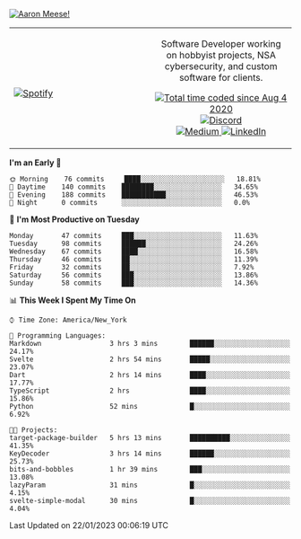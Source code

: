 [![Aaron Meese!](https://user-images.githubusercontent.com/17814535/88975338-a2aabf00-d27f-11ea-963f-8a19608716b4.png)](https://github.com/ajmeese7/readme-ascii "README ASCII")

<!-- Modified from project here: https://github.com/novatorem/novatorem -->
<table width="100%">
  <tr>
  <td width="50%">

&nbsp; <br> [![Spotify](https://ajmeese7.vercel.app/api/spotify)](https://open.spotify.com/user/ajmeese)

  </td>
  <td width="50%">
    <p align="center">
    Software Developer working on hobbyist projects, NSA cybersecurity, and custom software for clients.
    </p>
    <p align="center">
      <a href="https://wakatime.com/@f726891d-3b02-46cd-9b60-e8c59f9e2b14">
        <img src="https://wakatime.com/badge/user/f726891d-3b02-46cd-9b60-e8c59f9e2b14.svg" alt="Total time coded since Aug 4 2020" title="WakaTime" />
      </a>
      <a href="http://link.aaronmeese.com/discord">
        <img src="https://img.shields.io/badge/discord-ajmeese7%234835-369?style=flat-square&logo=discord&logoColor=white&color=purple" alt="Discord" title="Discord">
      </a>
      <br />
      <a href="https://link.aaronmeese.com/medium">
        <img src="https://img.shields.io/badge/medium-ajmeese7-1DB954?style=flat-square&logo=medium&logoColor=white" alt="Medium" title="Medium">
      </a>
      <a href="https://link.aaronmeese.com/linkedin">
        <img src="https://img.shields.io/badge/linkedIn-aaronmeese-1DB954?style=flat-square&logo=linkedin&logoColor=white&color=blue" alt="LinkedIn" title="LinkedIn">
      </a>
    </p>
  </td>

</table>

[//]: <> (The `&nbsp;` is to have Aphelion take up more space)

<!--START_SECTION:waka-->
**I'm an Early 🐤** 

```text
🌞 Morning    76 commits     ████░░░░░░░░░░░░░░░░░░░░░   18.81% 
🌆 Daytime    140 commits    ████████░░░░░░░░░░░░░░░░░   34.65% 
🌃 Evening    188 commits    ███████████░░░░░░░░░░░░░░   46.53% 
🌙 Night      0 commits      ░░░░░░░░░░░░░░░░░░░░░░░░░   0.0%

```
📅 **I'm Most Productive on Tuesday** 

```text
Monday       47 commits     ███░░░░░░░░░░░░░░░░░░░░░░   11.63% 
Tuesday      98 commits     ██████░░░░░░░░░░░░░░░░░░░   24.26% 
Wednesday    67 commits     ████░░░░░░░░░░░░░░░░░░░░░   16.58% 
Thursday     46 commits     ██░░░░░░░░░░░░░░░░░░░░░░░   11.39% 
Friday       32 commits     ██░░░░░░░░░░░░░░░░░░░░░░░   7.92% 
Saturday     56 commits     ███░░░░░░░░░░░░░░░░░░░░░░   13.86% 
Sunday       58 commits     ███░░░░░░░░░░░░░░░░░░░░░░   14.36%

```


📊 **This Week I Spent My Time On** 

```text
⌚︎ Time Zone: America/New_York

💬 Programming Languages: 
Markdown                 3 hrs 3 mins        ██████░░░░░░░░░░░░░░░░░░░   24.17% 
Svelte                   2 hrs 54 mins       █████░░░░░░░░░░░░░░░░░░░░   23.07% 
Dart                     2 hrs 14 mins       ████░░░░░░░░░░░░░░░░░░░░░   17.77% 
TypeScript               2 hrs               ████░░░░░░░░░░░░░░░░░░░░░   15.86% 
Python                   52 mins             █░░░░░░░░░░░░░░░░░░░░░░░░   6.92%

🐱‍💻 Projects: 
target-package-builder   5 hrs 13 mins       ██████████░░░░░░░░░░░░░░░   41.35% 
KeyDecoder               3 hrs 14 mins       ██████░░░░░░░░░░░░░░░░░░░   25.73% 
bits-and-bobbles         1 hr 39 mins        ███░░░░░░░░░░░░░░░░░░░░░░   13.08% 
lazyParam                31 mins             █░░░░░░░░░░░░░░░░░░░░░░░░   4.15% 
svelte-simple-modal      30 mins             █░░░░░░░░░░░░░░░░░░░░░░░░   4.04%

```


 Last Updated on 22/01/2023 00:06:19 UTC
<!--END_SECTION:waka-->
